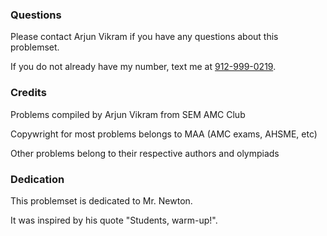 ### Questions

Please contact Arjun Vikram if you have any questions about this problemset.

If you do not already have my number, text me at [912-999-0219](tel:9129990219).

### Credits

Problems compiled by Arjun Vikram from SEM AMC Club

Copywright for most problems belongs to MAA (AMC exams, AHSME, etc)

Other problems belong to their respective authors and olympiads

### Dedication

This problemset is dedicated to Mr. Newton.

It was inspired by his quote "Students, warm-up!".